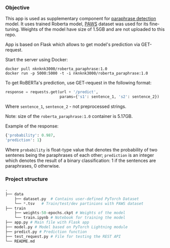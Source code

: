 ### Objective

This app is used as supplementary component for [paraphrase detection](https://github.com/nataliyakholodna/paraphrase_det) model.
It uses trained Roberta model, [PAWS](https://github.com/google-research-datasets/paws) dataset was used for its fine-tuning.
Weights of the model have size of 1.5GB and are not uploaded to this repo. 

App is based on Flask which allows to get model's prediction via GET-request.


Start the server using Docker:

```
docker pull nknknk3000/roberta_paraphrase:1.0
docker run -p 5000:5000 -t -i nknknk3000/roberta_paraphrase:1.0
```

To get RoBERTa's prediction, use GET-request in the following format:
```Python
response = requests.get(url + '/predict',                   
                        params={'s1': sentence_1, 's2': sentence_2})  
```

Where ```sentence_1```, ```sentence_2``` - not preprocessed strings.

Note: size of the ```roberta_paraphrase:1.0``` container is 5.17GB.

Example of the response:
```Python
{'probability': 0.987,
'prediction': 1}
```

Where ```probability``` is float-type value that denotes the probability of two sentenes being the paraphrases of each other;
```prediction``` is an integer which denotes the result of a binary classification: 1 if the sentences are paraphrases, 0 otherwise.

### Project structure

```Python
.
├── data    
    ├── dataset.py  # Contains user-defined PyTorch Dataset 
    └── *.tsv   # Train/test/dev partinions with PAWS dataset
├── train
    ├── weights-50-epochs.ckpt # Weights of the model
    └── train.ipynb # Notebook for training the model                
├── app.py # Main file with Flask app                    
├── model.py # Model based on PyTorch Lightning module                   
├── predict.py # Prediction function                   
├── test_request.py # File for testing the REST API
└── README.md

```
